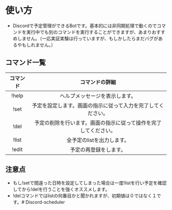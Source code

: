 # 使い方
- Discordで予定管理ができるBotです。基本的には非同期処理で動くのでコマンドを実行中でも別のコマンドを実行することができますが、あまりおすすめしません。（一応実証実験は行っていますが、もしかしたらまだバグがあるやもしれません。）

## コマンド一覧
|コマンド|コマンドの詳細|
|:---------:|:---------:|
|!help|ヘルプメッセージを表示します。|
|!set|予定を設定します。画面の指示に従って入力を完了してください。|
|!del|予定の削除を行います。画面の指示に従って操作を完了してください。|
|!list|全予定のlistを出力します。|
|!edit|予定の再登録をします。|

## 注意点
- もし!setで間違った日時を設定してしまった場合は一度!listを行い予定を確認してから!delを行うことを強くオススメします。
- !delコマンドではlistの何番目かと聞かれますが、初期値は０ではなく１です。# Discord-scheduler
